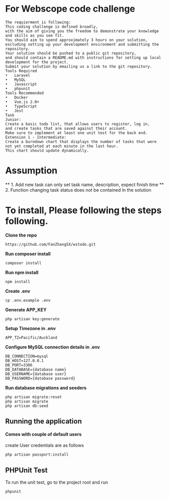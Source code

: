 # For Webscope code challenge
```
The requierment is following:
This coding challenge is defined broadly, 
with the aim of giving you the freedom to demonstrate your knowledge and skills as you see fit. 
You should aim to spend approximately 3 hours on your solution, 
excluding setting up your development environment and submitting the repository.
Your solution should be pushed to a public git repository, 
and should contain a README.md with instructions for setting up local development for the project.
Submit your solution by emailing us a link to the git repository.
Tools Required
•	Laravel
•	MySQL
•	Javascript
•	phpunit
Tools Recommended
•	Docker
•	Vue.js 2.0+
•	TypeScript
•	Jest
Task
Junior:
Create a basic todo list, that allows users to register, log in, 
and create tasks that are saved against their account.
Make sure to implement at least one unit test for the back end.
Extension 1 - Intermediate:
Create a burndown chart that displays the number of tasks that were not yet completed at each minute in the last hour. 
This chart should update dynamically.
```

# Assumption
** 1. Add new task can only set task name, description, expect finish time
** 2. Function changing task status does not be contained in the solution 

# To install, Please following the steps following.

**Clone the repo**

```
https://github.com/FanZhangSX/wstodo.git
```

**Run composer install**
```
composer install
```
**Run npm install**
```
npm install
```
**Create .env**
```
cp .env.example .env
```
**Generate APP_KEY**
```
php artisan key:generate
```
**Setup Timezone in .env**
```
APP_TZ=Pacific/Auckland
```

**Configure MySQL connection details in .env**
```
DB_CONNECTION=mysql
DB_HOST=127.0.0.1
DB_PORT=3306
DB_DATABASE={database name}
DB_USERNAME={database user}
DB_PASSWORD={database password}
```
**Run database migrations and seeders**
```
php artisan migrate:reset
php artisan migrate
php artisan db:seed
```
## Running the application

#### Comes with couple of default users
create User credentials are as follows
```
php artisan passport:install
```
## PHPUnit Test
To run the unit test, go to the project root and run
```
phpunit
```

